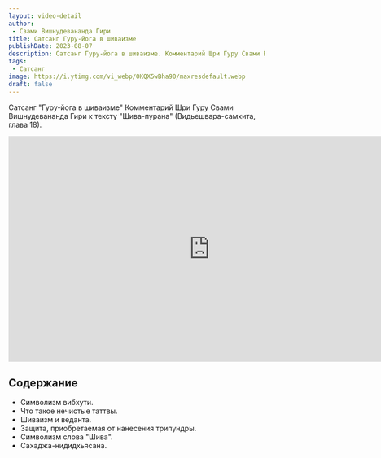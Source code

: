 ```yaml
---
layout: video-detail
author:
 - Свами Вишнудевананда Гири
title: Сатсанг Гуру-йога в шиваизме
publishDate: 2023-08-07
description: Сатсанг Гуру-йога в шиваизме. Комментарий Шри Гуру Свами Вишнудевананда Гири к тексту "Шива-пурана" (Видьешвара-самхита, глава 18).
tags: 
 - Сатсанг
image: https://i.ytimg.com/vi_webp/OKQX5wBha90/maxresdefault.webp
draft: false
---
```


 Сатсанг "Гуру-йога в шиваизме"
Комментарий Шри Гуру Свами Вишнудевананда Гири к тексту "Шива-пурана" (Видьешвара-самхита, глава 18).

<iframe width="790" height="444" src="https://www.youtube.com/embed/OKQX5wBha90" frameborder="0" allowfullscreen=""></iframe> 

## Содержание

- Символизм вибхути.
- Что такое нечистые таттвы.
- Шиваизм и веданта.
- Защита, приобретаемая от нанесения трипундры.
- Символизм слова "Шива". 
- Сахаджа-нидидхьясана.